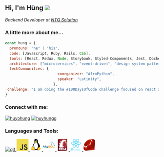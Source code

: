 <h2> Hi, I'm Hùng <img src="https://media4.giphy.com/media/WrVOtWEay7fJS/200.gif" width="50"></h2>
<p><em>Backend Developer at <a href="https://www.ntq-solution.com.vn/">NTQ Solution</a> 
</em></p>

### A little more about me...  

```javascript
const hung = {
  pronouns: "he" | "his",
  code: [Javascript, Ruby, Rails, CSS],
  tools: [React, Redux, Node, Storybook, Styled-Components, Jest, Docker],
  architecture: ["microservices", "event-driven", "design system pattern"],
  techCommunities: {
                        coorganizer: "AfroPython",
                        speaker: "Latinity",
                      },
 challenge: "I am doing the #100DaysOfCode challenge focused on react and typescript"
}
```
<h3 align="left">Connect with me:</h3>
<p align="left">
<a href="https://fb.com/huyohung" target="blank"><img align="center" src="https://cdn.jsdelivr.net/npm/simple-icons@3.0.1/icons/facebook.svg" alt="huyohung" height="30" width="40" /></a>
<a href="https://instagram.com/huyhungg" target="blank"><img align="center" src="https://cdn.jsdelivr.net/npm/simple-icons@3.0.1/icons/instagram.svg" alt="huyhungg" height="30" width="40" /></a>
</p>


<h3 align="left">Languages and Tools:</h3>
<p align="left"> <a href="https://git-scm.com/" target="_blank"> <img src="https://www.vectorlogo.zone/logos/git-scm/git-scm-icon.svg" alt="git" width="40" height="40"/> </a> <a href="https://developer.mozilla.org/en-US/docs/Web/JavaScript" target="_blank"> <img src="https://raw.githubusercontent.com/devicons/devicon/master/icons/javascript/javascript-original.svg" alt="javascript" width="40" height="40"/> </a> <a href="https://www.linux.org/" target="_blank"> <img src="https://raw.githubusercontent.com/devicons/devicon/master/icons/linux/linux-original.svg" alt="linux" width="40" height="40"/> </a> <a href="https://www.mysql.com/" target="_blank"> <img src="https://raw.githubusercontent.com/devicons/devicon/master/icons/mysql/mysql-original-wordmark.svg" alt="mysql" width="40" height="40"/> </a> <a href="https://rubyonrails.org" target="_blank"> <img src="https://raw.githubusercontent.com/devicons/devicon/master/icons/rails/rails-original-wordmark.svg" alt="rails" width="40" height="40"/> </a> <a href="https://reactjs.org/" target="_blank"> <img src="https://raw.githubusercontent.com/devicons/devicon/master/icons/react/react-original-wordmark.svg" alt="react" width="40" height="40"/> </a> <a href="https://www.ruby-lang.org/en/" target="_blank"> <img src="https://raw.githubusercontent.com/devicons/devicon/master/icons/ruby/ruby-original.svg" alt="ruby" width="40" height="40"/> </a> </p>
